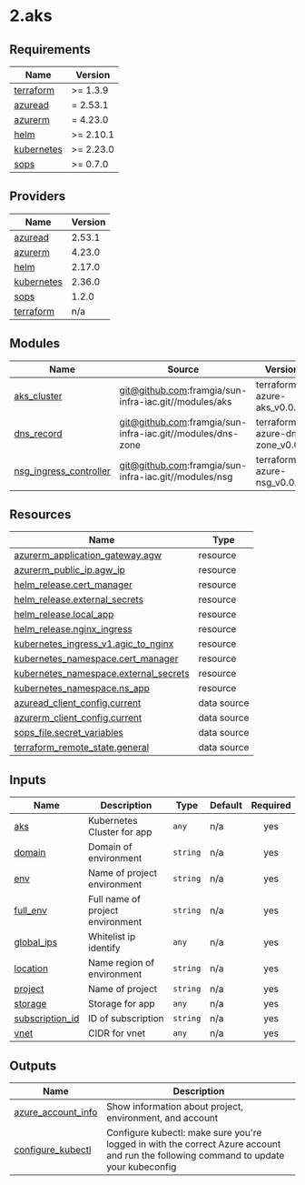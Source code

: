 # 2.aks

<!-- BEGINNING OF PRE-COMMIT-TERRAFORM DOCS HOOK -->
## Requirements

| Name | Version |
|------|---------|
| <a name="requirement_terraform"></a> [terraform](#requirement\_terraform) | >= 1.3.9 |
| <a name="requirement_azuread"></a> [azuread](#requirement\_azuread) | = 2.53.1 |
| <a name="requirement_azurerm"></a> [azurerm](#requirement\_azurerm) | = 4.23.0 |
| <a name="requirement_helm"></a> [helm](#requirement\_helm) | >= 2.10.1 |
| <a name="requirement_kubernetes"></a> [kubernetes](#requirement\_kubernetes) | >= 2.23.0 |
| <a name="requirement_sops"></a> [sops](#requirement\_sops) | >= 0.7.0 |

## Providers

| Name | Version |
|------|---------|
| <a name="provider_azuread"></a> [azuread](#provider\_azuread) | 2.53.1 |
| <a name="provider_azurerm"></a> [azurerm](#provider\_azurerm) | 4.23.0 |
| <a name="provider_helm"></a> [helm](#provider\_helm) | 2.17.0 |
| <a name="provider_kubernetes"></a> [kubernetes](#provider\_kubernetes) | 2.36.0 |
| <a name="provider_sops"></a> [sops](#provider\_sops) | 1.2.0 |
| <a name="provider_terraform"></a> [terraform](#provider\_terraform) | n/a |

## Modules

| Name | Source | Version |
|------|--------|---------|
| <a name="module_aks_cluster"></a> [aks\_cluster](#module\_aks\_cluster) | git@github.com:framgia/sun-infra-iac.git//modules/aks | terraform-azure-aks_v0.0.1 |
| <a name="module_dns_record"></a> [dns\_record](#module\_dns\_record) | git@github.com:framgia/sun-infra-iac.git//modules/dns-zone | terraform-azure-dns-zone_v0.0.1 |
| <a name="module_nsg_ingress_controller"></a> [nsg\_ingress\_controller](#module\_nsg\_ingress\_controller) | git@github.com:framgia/sun-infra-iac.git//modules/nsg | terraform-azure-nsg_v0.0.1 |

## Resources

| Name | Type |
|------|------|
| [azurerm_application_gateway.agw](https://registry.terraform.io/providers/hashicorp/azurerm/4.23.0/docs/resources/application_gateway) | resource |
| [azurerm_public_ip.agw_ip](https://registry.terraform.io/providers/hashicorp/azurerm/4.23.0/docs/resources/public_ip) | resource |
| [helm_release.cert_manager](https://registry.terraform.io/providers/hashicorp/helm/latest/docs/resources/release) | resource |
| [helm_release.external_secrets](https://registry.terraform.io/providers/hashicorp/helm/latest/docs/resources/release) | resource |
| [helm_release.local_app](https://registry.terraform.io/providers/hashicorp/helm/latest/docs/resources/release) | resource |
| [helm_release.nginx_ingress](https://registry.terraform.io/providers/hashicorp/helm/latest/docs/resources/release) | resource |
| [kubernetes_ingress_v1.agic_to_nginx](https://registry.terraform.io/providers/hashicorp/kubernetes/latest/docs/resources/ingress_v1) | resource |
| [kubernetes_namespace.cert_manager](https://registry.terraform.io/providers/hashicorp/kubernetes/latest/docs/resources/namespace) | resource |
| [kubernetes_namespace.external_secrets](https://registry.terraform.io/providers/hashicorp/kubernetes/latest/docs/resources/namespace) | resource |
| [kubernetes_namespace.ns_app](https://registry.terraform.io/providers/hashicorp/kubernetes/latest/docs/resources/namespace) | resource |
| [azuread_client_config.current](https://registry.terraform.io/providers/hashicorp/azuread/2.53.1/docs/data-sources/client_config) | data source |
| [azurerm_client_config.current](https://registry.terraform.io/providers/hashicorp/azurerm/4.23.0/docs/data-sources/client_config) | data source |
| [sops_file.secret_variables](https://registry.terraform.io/providers/carlpett/sops/latest/docs/data-sources/file) | data source |
| [terraform_remote_state.general](https://registry.terraform.io/providers/hashicorp/terraform/latest/docs/data-sources/remote_state) | data source |

## Inputs

| Name | Description | Type | Default | Required |
|------|-------------|------|---------|:--------:|
| <a name="input_aks"></a> [aks](#input\_aks) | Kubernetes Cluster for app | `any` | n/a | yes |
| <a name="input_domain"></a> [domain](#input\_domain) | Domain of environment | `string` | n/a | yes |
| <a name="input_env"></a> [env](#input\_env) | Name of project environment | `string` | n/a | yes |
| <a name="input_full_env"></a> [full\_env](#input\_full\_env) | Full name of project environment | `string` | n/a | yes |
| <a name="input_global_ips"></a> [global\_ips](#input\_global\_ips) | Whitelist ip identify | `any` | n/a | yes |
| <a name="input_location"></a> [location](#input\_location) | Name region of environment | `string` | n/a | yes |
| <a name="input_project"></a> [project](#input\_project) | Name of project | `string` | n/a | yes |
| <a name="input_storage"></a> [storage](#input\_storage) | Storage for app | `any` | n/a | yes |
| <a name="input_subscription_id"></a> [subscription\_id](#input\_subscription\_id) | ID of subscription | `string` | n/a | yes |
| <a name="input_vnet"></a> [vnet](#input\_vnet) | CIDR for vnet | `any` | n/a | yes |

## Outputs

| Name | Description |
|------|-------------|
| <a name="output_azure_account_info"></a> [azure\_account\_info](#output\_azure\_account\_info) | Show information about project, environment, and account |
| <a name="output_configure_kubectl"></a> [configure\_kubectl](#output\_configure\_kubectl) | Configure kubectl: make sure you're logged in with the correct Azure account and run the following command to update your kubeconfig |
<!-- END OF PRE-COMMIT-TERRAFORM DOCS HOOK -->
